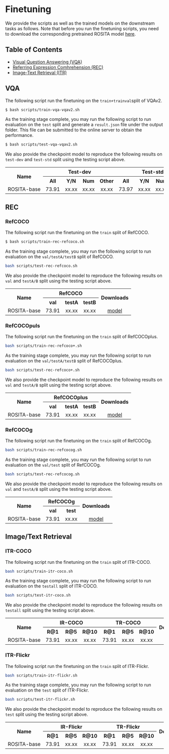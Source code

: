 # Finetuning

We provide the scripts as well as the trained models on the downstream tasks as follows. Note that before you run the finetuning scripts, you need to download the corresponding pretrained ROSITA model [here](PRETRAIN.md).



## Table of Contents

- <a href='#VQA'>Visual Question Answering (VQA)</a>
- <a href='#REC'>Referring Expression Comhrehension (REC)</a>
- <a href='#Image/Text Retrieval'>Image-Text Retrieval (ITR)</a>



## VQA

The following script run the finetuning on the `train+trainval`split of VQAv2.
```bash
$ bash scripts/train-vqa-vqav2.sh
```

As the training stage complete, you may run the following script to run evaluation on the `test` split and generate a `result.json` file under the output folder. This file can be submitted to the online server to obtain the performance.  

```bash
$ bash scripts/test-vqa-vqav2.sh
```

We also provide the checkpoint model to reproduce the following results on `test-dev` and `test-std` split using the testing script above.


<table><tbody>
<!-- TABLE HEADER -->

<th align="center" rowspan="2">Name</th>
<th align="center" colspan="4">Test-dev</th>
<th align="center" colspan="4">Test-std</th>
<th align="center" rowspan="2">Downloads</th>
<!-- TABLE BODY -->
<tr>
<th align="center" valign="middle">All</th>
<th align="center" valign="middle">Y/N</th>
<th align="center" valign="middle">Num</th>
<th align="center" valign="middle">Other</th>
<th align="center" valign="middle">All</th>
<th align="center" valign="middle">Y/N</th>
<th align="center" valign="middle">Num</th>
<th align="center" valign="middle">Other</th>
</tr>
<tr>
<td align="center" nowrap>ROSITA-base</td>
<td align="center" valign="middle">73.91</td>
<td align="center" valign="middle">xx.xx</td>
<td align="center" valign="middle">xx.xx</td>
<td align="center" valign="middle">xx.xx</td>
<td align="center" valign="middle">73.97</td>
<td align="center" valign="middle">xx.xx</td>
<td align="center" valign="middle">xx.xx</td>
<td align="center" valign="middle">xx.xx</td>
<td align="center" valign="middle"><a href="https://awma1-my.sharepoint.com/:u:/g/personal/yuz_l0_tn/EVuxUtRFkRZJhjKTg9w8sesBKlM3hgcbZxE2nzSRbbAhRA?e=XNAH9v?download=1">model</a></td>
</tr>
</table>


## REC

### RefCOCO

The following script run the finetuning on the `train` split of RefCOCO.
```bash
$ bash scripts/train-rec-refcoco.sh
```


As the training stage complete, you may run the following script to run evaluation on the `val/testA/testB` split of RefCOCO. 
```bash
bash scripts/test-rec-refcoco.sh
```

We also provide the checkpoint model to reproduce the following results on `val` and `testA/B` split using the testing script above.

<table><tbody>
<!-- TABLE HEADER -->

<th align="center" rowspan="2">Name</th>
<th align="center" colspan="3">RefCOCO</th>
<th align="center" rowspan="2">Downloads</th>
<!-- TABLE BODY -->
<tr>
<th align="center" valign="middle">val</th>
<th align="center" valign="middle">testA</th>
<th align="center" valign="middle">testB</th>
</tr>
<tr>
<td align="center" nowrap>ROSITA-base</td>
<td align="center" valign="middle">73.91</td>
<td align="center" valign="middle">xx.xx</td>
<td align="center" valign="middle">xx.xx</td>
<td align="center" valign="middle"><a href="https://awma1-my.sharepoint.com/:u:/g/personal/yuz_l0_tn/EVuxUtRFkRZJhjKTg9w8sesBKlM3hgcbZxE2nzSRbbAhRA?e=XNAH9v?download=1">model</a></td>
</tr>
</table>

### RefCOCOpuls

The following script run the finetuning on the `train` split of RefCOCOplus.
```bash
bash scripts/train-rec-refcoco+.sh
```


As the training stage complete, you may run the following script to run evaluation on the `val/testA/testB` split of RefCOCOplus. 
```bash
bash scripts/test-rec-refcoco+.sh
```
We also provide the checkpoint model to reproduce the following results on `val` and `testA/B` split using the testing script above.

<table><tbody>
<!-- TABLE HEADER -->

<th align="center" rowspan="2">Name</th>
<th align="center" colspan="3">RefCOCOplus</th>
<th align="center" rowspan="2">Downloads</th>
<!-- TABLE BODY -->
<tr>
<th align="center" valign="middle">val</th>
<th align="center" valign="middle">testA</th>
<th align="center" valign="middle">testB</th>
</tr>
<tr>
<td align="center" nowrap>ROSITA-base</td>
<td align="center" valign="middle">73.91</td>
<td align="center" valign="middle">xx.xx</td>
<td align="center" valign="middle">xx.xx</td>
<td align="center" valign="middle"><a href="https://awma1-my.sharepoint.com/:u:/g/personal/yuz_l0_tn/EVuxUtRFkRZJhjKTg9w8sesBKlM3hgcbZxE2nzSRbbAhRA?e=XNAH9v?download=1">model</a></td>
</tr>
</table>

### RefCOCOg

The following script run the finetuning on the `train` split of RefCOCOg.
```bash
bash scripts/train-rec-refcocog.sh
```


As the training stage complete, you may run the following script to run evaluation on the `val/test` split of RefCOCOg. 
```bash
bash scripts/test-rec-refcocog.sh
```
We also provide the checkpoint model to reproduce the following results on `val` and `testA/B` split using the testing script above.

<table><tbody>
<!-- TABLE HEADER -->

<th align="center" rowspan="2">Name</th>
<th align="center" colspan="2">RefCOCOg</th>
<th align="center" rowspan="2">Downloads</th>
<!-- TABLE BODY -->
<tr>
<th align="center" valign="middle">val</th>
<th align="center" valign="middle">test</th>
</tr>
<tr>
<td align="center" nowrap>ROSITA-base</td>
<td align="center" valign="middle">73.91</td>
<td align="center" valign="middle">xx.xx</td>
<td align="center" valign="middle"><a href="https://awma1-my.sharepoint.com/:u:/g/personal/yuz_l0_tn/EVuxUtRFkRZJhjKTg9w8sesBKlM3hgcbZxE2nzSRbbAhRA?e=XNAH9v?download=1">model</a></td>
</tr>
</table>


## Image/Text Retrieval

### ITR-COCO

The following script run the finetuning on the `train` split of ITR-COCO.
```bash
bash scripts/train-itr-coco.sh
```

As the training stage complete, you may run the following script to run evaluation on the `testall` split of ITR-COCO. 
```bash
bash scripts/test-itr-coco.sh
```
We also provide the checkpoint model to reproduce the following results on `testall` split using the testing script above.

<table><tbody>
<!-- TABLE HEADER -->

<th align="center" rowspan="2">Name</th>
<th align="center" colspan="3">IR-COCO</th>
<th align="center" colspan="3">TR-COCO</th>
<th align="center" rowspan="2">Downloads</th>
<!-- TABLE BODY -->
<tr>
<th align="center" valign="middle">R@1</th>
<th align="center" valign="middle">R@5</th>
<th align="center" valign="middle">R@10</th>
<th align="center" valign="middle">R@1</th>
<th align="center" valign="middle">R@5</th>
<th align="center" valign="middle">R@10</th>
</tr>
<tr>
<td align="center" nowrap>ROSITA-base</td>
<td align="center" valign="middle">73.91</td>
<td align="center" valign="middle">xx.xx</td>
<td align="center" valign="middle">xx.xx</td>
<td align="center" valign="middle">73.91</td>
<td align="center" valign="middle">xx.xx</td>
<td align="center" valign="middle">xx.xx</td>
<td align="center" valign="middle"><a href="https://awma1-my.sharepoint.com/:u:/g/personal/yuz_l0_tn/EVuxUtRFkRZJhjKTg9w8sesBKlM3hgcbZxE2nzSRbbAhRA?e=XNAH9v?download=1">model</a></td>
</tr>
</table>

### ITR-Flickr

The following script run the finetuning on the `train` split of ITR-Flickr.
```bash
bash scripts/train-itr-flickr.sh
```

As the training stage complete, you may run the following script to run evaluation on the `test` split of ITR-Flickr.
```bash
bash scripts/test-itr-flickr.sh
```
We also provide the checkpoint model to reproduce the following results on `test` split using the testing script above.

<table><tbody>
<!-- TABLE HEADER -->

<th align="center" rowspan="2">Name</th>
<th align="center" colspan="3">IR-Flickr</th>
<th align="center" colspan="3">TR-Flickr</th>
<th align="center" rowspan="2">Downloads</th>
<!-- TABLE BODY -->
<tr>
<th align="center" valign="middle">R@1</th>
<th align="center" valign="middle">R@5</th>
<th align="center" valign="middle">R@10</th>
<th align="center" valign="middle">R@1</th>
<th align="center" valign="middle">R@5</th>
<th align="center" valign="middle">R@10</th>
</tr>
<tr>
<td align="center" nowrap>ROSITA-base</td>
<td align="center" valign="middle">73.91</td>
<td align="center" valign="middle">xx.xx</td>
<td align="center" valign="middle">xx.xx</td>
<td align="center" valign="middle">73.91</td>
<td align="center" valign="middle">xx.xx</td>
<td align="center" valign="middle">xx.xx</td>
<td align="center" valign="middle"><a href="https://awma1-my.sharepoint.com/:u:/g/personal/yuz_l0_tn/EVuxUtRFkRZJhjKTg9w8sesBKlM3hgcbZxE2nzSRbbAhRA?e=XNAH9v?download=1">model</a></td>
</tr>
</table>
